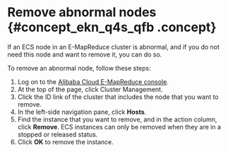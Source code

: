 # Remove abnormal nodes {#concept_ekn_q4s_qfb .concept}

If an ECS node in an E-MapReduce cluster is abnormal, and if you do not need this node and want to remove it, you can do so.

To remove an abnormal node, follow these steps:

1.  Log on to the [Alibaba Cloud E-MapReduce console](https://emr.console.aliyun.com/).
2.  At the top of the page, click Cluster Management.
3.  Click the ID link of the cluster that includes the node that you want to remove.
4.  In the left-side navigation pane, click **Hosts**.
5.  Find the instance that you want to remove, and in the action column, click **Remove**. ECS instances can only be removed when they are in a stopped or released status.
6.  Click **OK** to remove the instance.

